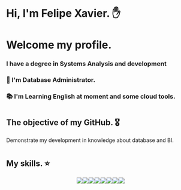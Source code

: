 # Hi, I'm Felipe Xavier. ✋

# Welcome my profile. 

### I have a degree in Systems Analysis and development
### :office: I'm Database Administrator.
### :books: I'm Learning English at moment and some cloud tools.
#

## The objective of my GitHub. 🎖️ 
Demonstrate my development in knowledge about database and BI.
# 
## My skills. ⭐

<div align="center">
	<table>
		<tr>
			<img src="https://img.shields.io/badge/Microsoft%20SQL%20Server-CC2927?style=for-the-badge&logo=microsoft%20sql%20server&logoColor=white}" /> 
			<img src="https://img.shields.io/badge/Oracle-F80000?style=for-the-badge&logo=Oracle&logoColor=white" />
			<img src="https://img.shields.io/badge/MySQL-005C84?style=for-the-badge&logo=mysql&logoColor=white" />
			<img src="https://img.shields.io/badge/Amazon_AWS-FF9900?style=for-the-badge&logo=amazonaws&logoColor=white" />
			<img src="https://img.shields.io/badge/Azure_Functions-0062AD?style=for-the-badge&logo=azure-functions&logoColor=white" />
   			<img src="https://img.shields.io/badge/Python-FFD43B?style=for-the-badge&logo=python&logoColor=blue" />
      			<img src="https://img.shields.io/badge/PLSQL-F80000?style=for-the-badge&logo=oracle&logoColor=black" />
	 		<img src="https://img.shields.io/badge/Linux-FCC624?style=for-the-badge&logo=linux&logoColor=black" />
	
</div>

